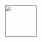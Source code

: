 <a href="" target="blank"><img align="center" src="file:///C:/Users/bszybiak/Downloads/icons8-java.svg" height="100" /></a>
